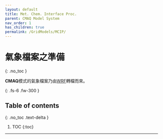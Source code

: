 ```yaml
---
layout: default
title: Met. Chem. Interface Proc.
parent: CMAQ Model System
nav_order: 1
has_children: true
permalink: /GridModels/MCIP/
---
```


# 氣象檔案之準備
{: .no_toc }

**CMAQ**模式的氣象檔案乃由[WRF](/Focus-on-Air-Quality/wind_models/WRF/)轉檔而來。

{: .fs-6 .fw-300 }

## Table of contents
{: .no_toc .text-delta }

1. TOC
{:toc}

---



